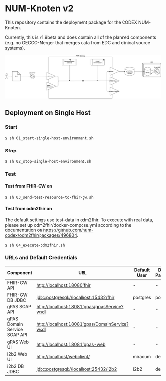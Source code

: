 # NUM-Knoten v2

This repository contains the deployment package for the CODEX NUM-Knoten.

Currently, this is v1.9beta and does contain all of the planned components (e.g. no GECCO-Merger that merges data from EDC and clinical source systems).

![NUM-Knoten v1.9beta](img/num-codex-ap6-nk1.9beta_v5.png)

## Deployment on Single Host

### Start

`$ sh 01_start-single-host-environment.sh`

### Stop

`$ sh 02_stop-single-host-environment.sh`

### Test

#### Test from FHIR-GW on

`$ sh 03_send-test-resource-to-fhir-gw.sh`

#### Test from odm2fhir on

The default settings use test-data in odm2fhir. To execute with real data, please set up odm2fhir/docker-compose.yml according to the documentation on <https://github.com/num-codex/odm2fhir/packages/496804>.

`$ sh 04_execute-odm2fhir.sh`

### URLs and Default Credentials

| Component                    | URL                                              | Default User | Default Password |
|------------------------------|--------------------------------------------------|--------------|------------------|
| FHIR-GW API                  | <http://localhost:18080/fhir>                    | -            | -                |
| FHIR-GW DB JDBC              | <jdbc:postgresql://localhost:15432/fhir>         | postgres     | postgres         |
| gPAS SOAP API                | <http://localhost:18081/gpas/gpasService?wsdl>   | -            | -                |
| gPAS Domain Service SOAP API | <http://localhost:18081/gpas/DomainService?wsdl> | -            | -                |
| gPAS Web UI                  | <http://localhost:18081/gpas-web>                | -            | -                |
| i2b2 Web UI                  | <http://localhost/webclient/>                    | miracum      | demouser         |
| i2b2 DB JDBC                 | <jdbc:postgresql://localhost:25432/i2b2>         | i2b2         | demouser         |

